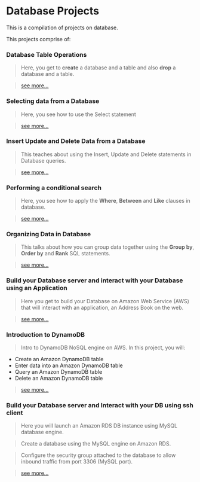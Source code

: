 # Database Projects

This is a compilation of projects on database.

This projects comprise of:

### Database Table Operations

> Here, you get to **create** a database and a table and also **drop** a database and a table.

> [see more...](https://github.com/Otibhor/DatabaseLab/blob/main/Documentation/Lab%20-%20Database%20Table%20Operations.pdf)


### Selecting data from a Database

> Here, you see how to use the Select statement

> [see more...](https://github.com/Otibhor/DatabaseLab/blob/main/Documentation/Lab%20-%20Selecting%20Data%20from%20a%20Database.pdf)


### Insert Update and Delete Data from a Database

> This teaches about using the Insert, Update and Delete statements in Database queries.

> [see more...](https://github.com/Otibhor/DatabaseLab/blob/main/Documentation/Lab%20-%20Insert%2C%20Update%2C%20and%20Delete%20Data%20in%20a%20Database.pdf)

### Performing a conditional search

> Here, you see how to apply the **Where**, **Between** and **Like** clauses in database.

> [see more...](https://github.com/Otibhor/DatabaseLab/blob/main/Documentation/Lab%20-%20Performing%20a%20Conditional%20Search.pdf)


### Organizing Data in Database

> This talks about how you can group data together using the **Group by**, **Order by** and **Rank** SQL 
> statements.

> [see more...](https://github.com/Otibhor/DatabaseLab/blob/main/Documentation/Lab%20-%20Organizing%20Data.pdf)

### Build your Database server and interact with your Database using an Application

> Here you get to build your Database on Amazon Web Service (AWS) that will interact with an application, an  Address Book on the web.

> [see more...](https://github.com/Otibhor/DatabaseLab/blob/main/Documentation/Lab%20-%20Build%20Your%20DB%20Server%20and%20Interact%20With%20Your%20DB%20Using%20an%20App.pdf)

### Introduction to DynamoDB

> Intro to DynamoDB NoSQL engine on AWS. In this project, you will:

- Create an Amazon DynamoDB table
- Enter data into an Amazon DynamoDB table
- Query an Amazon DynamoDB table
- Delete an Amazon DynamoDB table

> [see more...](https://github.com/Otibhor/DatabaseLab/blob/main/Documentation/Lab%20-%20Introduction%20to%20DynamDB.pdf)

### Build your Database server and Interact with your DB using ssh client

> Here you will launch an Amazon RDS DB instance using MySQL database engine.

> Create a database using the MySQL engine on Amazon RDS.

> Configure the security group attached to the database to allow inbound traffic from port 3306 (MySQL port).

> [see more...](https://github.com/Otibhor/DatabaseLab/blob/main/Documentation/Challenge%20Lab%20Build%20Your%20DB%20Server%20and%20Interact%20With%20Your%20DB-1.pdf)